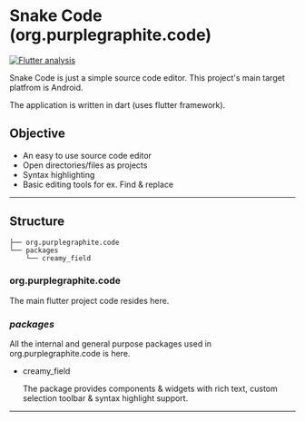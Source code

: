 # Snake Code (org.purplegraphite.code)

[![Flutter analysis](https://github.com/predatorx7/snake_code/workflows/Flutter%20analysis/badge.svg)](https://github.com/predatorx7/snake_code/actions?query=workflow%3A%22Flutter+analysis%22)

Snake Code is just a simple source code editor. This project's main target platfrom is Android.

The application is written in dart (uses flutter framework).

## Objective

- An easy to use source code editor
- Open directories/files as projects
- Syntax highlighting
- Basic editing tools for ex. Find & replace

---

## Structure

```
├── org.purplegraphite.code
└── packages
    └── creamy_field
```

### org.purplegraphite.code

The main flutter project code resides here.

### _packages_

All the internal and general purpose packages used in org.purplegraphite.code is here.

- creamy_field

  The package provides components & widgets with rich text, custom selection toolbar & syntax highlight support.

---
